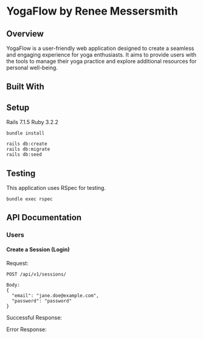 # YogaFlow by Renee Messersmith

## Overview
YogaFlow is a user-friendly web application designed to create a seamless and engaging experience for yoga enthusiasts. It aims to provide users with the tools to manage their yoga practice and explore additional resources for personal well-being.

## Built With


## Setup
Rails 7.1.5
Ruby 3.2.2

```
bundle install

rails db:create
rails db:migrate
rails db:seed
```

## Testing
This application uses RSpec for testing.
```
bundle exec rspec
```

## API Documentation

### Users
#### Create a Session (Login)
Request:
```
POST /api/v1/sessions/

Body:
{
  "email": "jane.doe@example.com",
  "password": "password"
}
```
Successful Response:

Error Response: